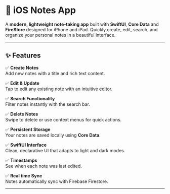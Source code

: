 # 📝 iOS Notes App

A **modern, lightweight note-taking app** built with **SwiftUI**, **Core Data** and **FireStore** designed for iPhone and iPad. Quickly create, edit, search, and organize your personal notes in a beautiful interface.

---

## ✨ Features

✅ **Create Notes**  
Add new notes with a title and rich text content.

✅ **Edit & Update**  
Tap to edit any existing note with an intuitive editor.

✅ **Search Functionality**  
Filter notes instantly with the search bar.

✅ **Delete Notes**  
Swipe to delete or use context menus for quick actions.

✅ **Persistent Storage**  
Your notes are saved locally using **Core Data**.

✅ **SwiftUI Interface**  
Clean, declarative UI that adapts to light and dark modes.

✅ **Timestamps**  
See when each note was last edited.

✅ **Real time Sync**  
Notes automatically sync with Firebase Firestore.

---
